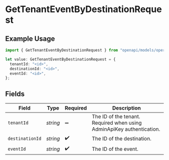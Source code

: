 # GetTenantEventByDestinationRequest

## Example Usage

```typescript
import { GetTenantEventByDestinationRequest } from "openapi/models/operations";

let value: GetTenantEventByDestinationRequest = {
  tenantId: "<id>",
  destinationId: "<id>",
  eventId: "<id>",
};
```

## Fields

| Field                                                                 | Type                                                                  | Required                                                              | Description                                                           |
| --------------------------------------------------------------------- | --------------------------------------------------------------------- | --------------------------------------------------------------------- | --------------------------------------------------------------------- |
| `tenantId`                                                            | *string*                                                              | :heavy_minus_sign:                                                    | The ID of the tenant. Required when using AdminApiKey authentication. |
| `destinationId`                                                       | *string*                                                              | :heavy_check_mark:                                                    | The ID of the destination.                                            |
| `eventId`                                                             | *string*                                                              | :heavy_check_mark:                                                    | The ID of the event.                                                  |